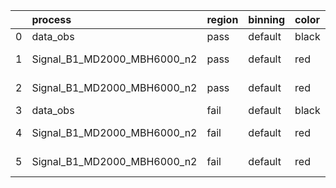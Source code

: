 |    | process                     | region   | binning   | color   | process_type   |   scale | variation   | source_filename                                                          | source_histname   | alias                           | title     |   combine_idx |     lnN |   shapes | syst_type   |   direction |   variation_alias |
|---:|:----------------------------|:---------|:----------|:--------|:---------------|--------:|:------------|:-------------------------------------------------------------------------|:------------------|:--------------------------------|:----------|--------------:|--------:|---------:|:------------|------------:|------------------:|
|  0 | data_obs                    | pass     | default   | black   | DATA           |       1 | nominal     | ./histograms_for_2DAlphabet_v13//BH_Data_train_B1_MD2000_MBH6000_n2.root | hpass             | Data_train_B1_MD2000_MBH6000_n2 | Data      |           nan | nan     |      nan | nan         |         nan |               nan |
|  1 | Signal_B1_MD2000_MBH6000_n2 | pass     | default   | red     | SIGNAL         |       1 | lumi        | ./histograms_for_2DAlphabet_v13//BH_Signal_B1_MD2000_MBH6000_n2.root     | hpass             | Signal_B1_MD2000_MBH6000_n2     | BH signal |           nan |   1.016 |      nan | lnN         |         nan |               nan |
|  2 | Signal_B1_MD2000_MBH6000_n2 | pass     | default   | red     | SIGNAL         |       1 | nominal     | ./histograms_for_2DAlphabet_v13//BH_Signal_B1_MD2000_MBH6000_n2.root     | hpass             | Signal_B1_MD2000_MBH6000_n2     | BH signal |           nan | nan     |      nan | nan         |         nan |               nan |
|  3 | data_obs                    | fail     | default   | black   | DATA           |       1 | nominal     | ./histograms_for_2DAlphabet_v13//BH_Data_train_B1_MD2000_MBH6000_n2.root | hfail             | Data_train_B1_MD2000_MBH6000_n2 | Data      |           nan | nan     |      nan | nan         |         nan |               nan |
|  4 | Signal_B1_MD2000_MBH6000_n2 | fail     | default   | red     | SIGNAL         |       1 | lumi        | ./histograms_for_2DAlphabet_v13//BH_Signal_B1_MD2000_MBH6000_n2.root     | hfail             | Signal_B1_MD2000_MBH6000_n2     | BH signal |           nan |   1.016 |      nan | lnN         |         nan |               nan |
|  5 | Signal_B1_MD2000_MBH6000_n2 | fail     | default   | red     | SIGNAL         |       1 | nominal     | ./histograms_for_2DAlphabet_v13//BH_Signal_B1_MD2000_MBH6000_n2.root     | hfail             | Signal_B1_MD2000_MBH6000_n2     | BH signal |           nan | nan     |      nan | nan         |         nan |               nan |